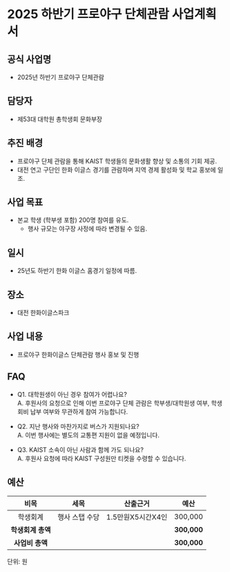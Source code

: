 2025 하반기 프로야구 단체관람 사업계획서
===

## 공식 사업명
-   2025년 하반기 프로야구 단체관람
    

## 담당자
-   제53대 대학원 총학생회 문화부장
    

## 추진 배경
-   프로야구 단체 관람을 통해 KAIST 학생들의 문화생활 향상 및 소통의 기회 제공.
-   대전 연고 구단인 한화 이글스 경기를 관람하며 지역 경제 활성화 및 학교 홍보에 일조.
    

## 사업 목표
-   본교 학생 (학부생 포함) 200명 참여를 유도.
	- 행사 규모는 야구장 사정에 따라 변경될 수 있음.
    
## 일시
-   25년도 하반기 한화 이글스 홈경기 일정에 따름.
    
## 장소
-   대전 한화이글스파크
    
## 사업 내용
-   프로야구 한화이글스 단체관람 행사 홍보 및 진행

## FAQ
-   Q1. 대학원생이 아닌 경우 참여가 어렵나요?  
    A. 후원사의 요청으로 인해 이번 프로야구 단체 관람은 학부생/대학원생 여부, 학생회비 납부 여부와 무관하게 참여 가능합니다.
    
-   Q2. 지난 행사와 마찬가지로 버스가 지원되나요?  
    A. 이번 행사에는 별도의 교통편 지원이 없을 예정입니다.
    
-   Q3. KAIST 소속이 아닌 사람과 함께 가도 되나요?  
    A. 후원사 요청에 따라 KAIST 구성원만 티켓을 수령할 수 있습니다.
    

## 예산

|  **비목** |   **세목**   | **산출근거** | **예산** |
|:----------:|:------------:|:--------:|:--------:|
| 학생회계 | 행사 스탭 수당 | 1.5만원X5시간X4인 | 300,000 |
|   **학생회계 총액**  |              |  | **300,000** |
|   **사업비 총액**  |              |  | **300,000** |

단위: 원

